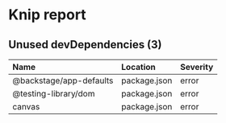# Knip report

## Unused devDependencies (3)

| Name                    | Location     | Severity |
| :---------------------- | :----------- | :------- |
| @backstage/app-defaults | package.json | error    |
| @testing-library/dom    | package.json | error    |
| canvas                  | package.json | error    |
